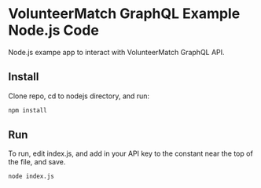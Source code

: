 # VolunteerMatch GraphQL Example Node.js Code

Node.js exampe app to interact with VolunteerMatch GraphQL API.

## Install

Clone repo, cd to nodejs directory, and run: 

```bash
npm install
```

## Run

To run, edit index.js, and add in your API key to the constant near the top of the file, and save.

```bash
node index.js
```

